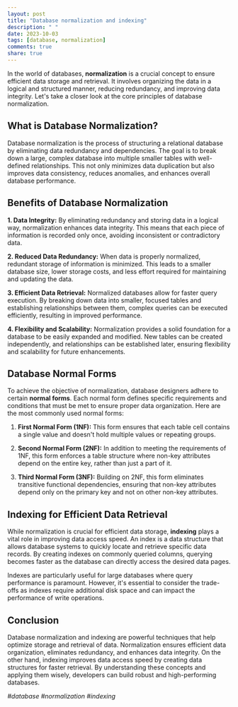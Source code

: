 ```yaml
---
layout: post
title: "Database normalization and indexing"
description: " "
date: 2023-10-03
tags: [database, normalization]
comments: true
share: true
---
```


In the world of databases, **normalization** is a crucial concept to ensure efficient data storage and retrieval. It involves organizing the data in a logical and structured manner, reducing redundancy, and improving data integrity. Let's take a closer look at the core principles of database normalization.

## What is Database Normalization?

Database normalization is the process of structuring a relational database by eliminating data redundancy and dependencies. The goal is to break down a large, complex database into multiple smaller tables with well-defined relationships. This not only minimizes data duplication but also improves data consistency, reduces anomalies, and enhances overall database performance.

## Benefits of Database Normalization

**1. Data Integrity:** By eliminating redundancy and storing data in a logical way, normalization enhances data integrity. This means that each piece of information is recorded only once, avoiding inconsistent or contradictory data.

**2. Reduced Data Redundancy:** When data is properly normalized, redundant storage of information is minimized. This leads to a smaller database size, lower storage costs, and less effort required for maintaining and updating the data.

**3. Efficient Data Retrieval:** Normalized databases allow for faster query execution. By breaking down data into smaller, focused tables and establishing relationships between them, complex queries can be executed efficiently, resulting in improved performance.

**4. Flexibility and Scalability:** Normalization provides a solid foundation for a database to be easily expanded and modified. New tables can be created independently, and relationships can be established later, ensuring flexibility and scalability for future enhancements.

## Database Normal Forms

To achieve the objective of normalization, database designers adhere to certain **normal forms**. Each normal form defines specific requirements and conditions that must be met to ensure proper data organization. Here are the most commonly used normal forms:

1. **First Normal Form (1NF):** This form ensures that each table cell contains a single value and doesn't hold multiple values or repeating groups.

2. **Second Normal Form (2NF):** In addition to meeting the requirements of 1NF, this form enforces a table structure where non-key attributes depend on the entire key, rather than just a part of it.

3. **Third Normal Form (3NF):** Building on 2NF, this form eliminates transitive functional dependencies, ensuring that non-key attributes depend only on the primary key and not on other non-key attributes.

## Indexing for Efficient Data Retrieval

While normalization is crucial for efficient data storage, **indexing** plays a vital role in improving data access speed. An index is a data structure that allows database systems to quickly locate and retrieve specific data records. By creating indexes on commonly queried columns, querying becomes faster as the database can directly access the desired data pages.

Indexes are particularly useful for large databases where query performance is paramount. However, it's essential to consider the trade-offs as indexes require additional disk space and can impact the performance of write operations.

## Conclusion

Database normalization and indexing are powerful techniques that help optimize storage and retrieval of data. Normalization ensures efficient data organization, eliminates redundancy, and enhances data integrity. On the other hand, indexing improves data access speed by creating data structures for faster retrieval. By understanding these concepts and applying them wisely, developers can build robust and high-performing databases.

*#database #normalization #indexing*
